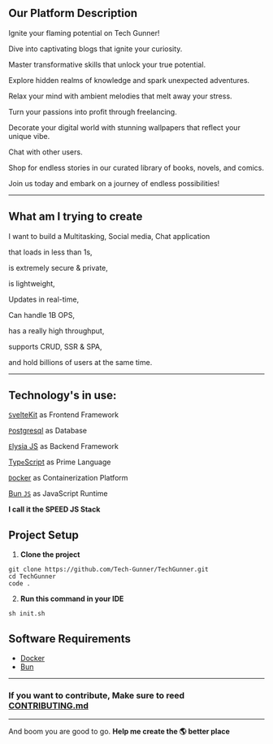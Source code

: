 ## Our Platform Description

Ignite your flaming potential on Tech Gunner!

Dive into captivating blogs that ignite your curiosity.

Master transformative skills that unlock your true potential.

Explore hidden realms of knowledge and spark unexpected adventures.

Relax your mind with ambient melodies that melt away your stress.

Turn your passions into profit through freelancing.

Decorate your digital world with stunning wallpapers that reflect your unique vibe.

Chat with other users.

Shop for endless stories in our curated library of books, novels, and comics.

Join us today and embark on a journey of endless possibilities!

---

## What am I trying to create

I want to build a Multitasking, Social media, Chat application

that loads in less than 1s,

is extremely secure & private,

is lightweight,

Updates in real-time,

Can handle 1B OPS,

has a really high throughput,

supports CRUD, SSR & SPA,

and hold billions of users at the same time.

---

## Technology's in use:

[`S`velteKit](https://kit.svelte.dev/docs/introduction) as Frontend Framework

[`P`ostgresql](https://www.prisma.io/docs/getting-started) as Database

[`E`lysia JS](https://elysiajs.com/introduction.html) as Backend Framework

[Typ`e`Script](https://www.typescriptlang.org/docs/) as Prime Language

[`D`ocker](https://docs.docker.com/) as Containerization Platform

[Bun `JS`](https://bun.sh/docs) as JavaScript Runtime

**I call it the SPEED JS Stack**

## Project Setup

1. **Clone the project**

```shell
git clone https://github.com/Tech-Gunner/TechGunner.git
cd TechGunner
code .
```

2. **Run this command in your IDE**

`sh init.sh`

## Software Requirements

- [Docker](https://www.docker.com/products/docker-desktop/)
- [Bun](https://bun.sh)
---

### **If you want to contribute, Make sure to reed [CONTRIBUTING.md](CONTRIBUTING.md)**
---
And boom you are good to go. **Help me create the 🌎 better place**
